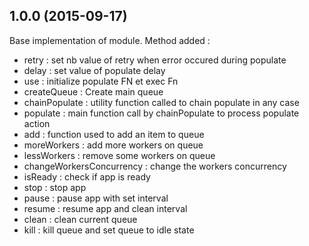 ## 1.0.0 (2015-09-17)

Base implementation of module.
Method added : 

 - retry : set nb value of retry when error occured during populate
 - delay : set value of populate delay
 - use  : initialize populate FN et exec Fn
 - createQueue : Create main queue
 - chainPopulate : utility function called to chain populate in any case 
 - populate : main function call by chainPopulate to process populate action
 - add : function used to add an item to queue
 - moreWorkers : add more workers on queue
 - lessWorkers : remove some workers on queue
 - changeWorkersConcurrency : change the workers concurrency
 - isReady : check if app is ready
 - stop : stop app
 - pause : pause app with set interval
 - resume : resume app and clean interval
 - clean : clean current queue
 - kill : kill queue and set queue to idle state
